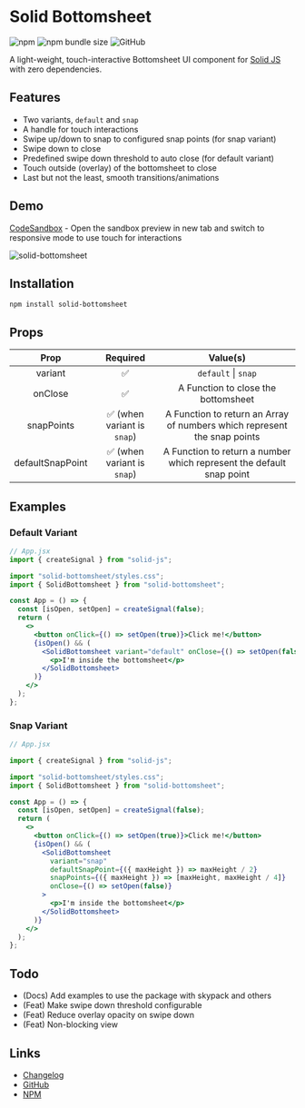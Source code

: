 # Solid Bottomsheet

![npm](https://img.shields.io/npm/v/solid-bottomsheet?flat) ![npm bundle size](https://img.shields.io/bundlephobia/minzip/solid-bottomsheet?flat) ![GitHub](https://img.shields.io/github/license/karthikeyanranasthala/solid-bottomsheet?flat)

A light-weight, touch-interactive Bottomsheet UI component for [Solid JS](https://www.solidjs.com/) with zero dependencies.

## Features

- Two variants, `default` and `snap`
- A handle for touch interactions
- Swipe up/down to snap to configured snap points (for snap variant)
- Swipe down to close
- Predefined swipe down threshold to auto close (for default variant)
- Touch outside (overlay) of the bottomsheet to close
- Last but not the least, smooth transitions/animations

## Demo

[CodeSandbox](https://codesandbox.io/s/solid-bottomsheet-rhu1vt?resolutionWidth=320&resolutionHeight=675&file=/src/App.tsx) - Open the sandbox preview in new tab and switch to responsive mode to use touch for interactions

![solid-bottomsheet](https://user-images.githubusercontent.com/7726029/184683308-0e65d177-0361-4d2a-9d88-de8afaba94e1.gif)

## Installation

```
npm install solid-bottomsheet
```

## Props

|       Prop       |          Required           |                                 Value(s)                                 |
| :--------------: | :-------------------------: | :----------------------------------------------------------------------: |
|     variant      |             ✅              |                           `default` \| `snap`                            |
|     onClose      |             ✅              |                   A Function to close the bottomsheet                    |
|    snapPoints    | ✅ (when variant is `snap`) | A Function to return an Array of numbers which represent the snap points |
| defaultSnapPoint | ✅ (when variant is `snap`) |   A Function to return a number which represent the default snap point   |

## Examples

### Default Variant

```jsx
// App.jsx
import { createSignal } from "solid-js";

import "solid-bottomsheet/styles.css";
import { SolidBottomsheet } from "solid-bottomsheet";

const App = () => {
  const [isOpen, setOpen] = createSignal(false);
  return (
    <>
      <button onClick={() => setOpen(true)}>Click me!</button>
      {isOpen() && (
        <SolidBottomsheet variant="default" onClose={() => setOpen(false)}>
          <p>I'm inside the bottomsheet</p>
        </SolidBottomsheet>
      )}
    </>
  );
};
```

### Snap Variant

```jsx
// App.jsx

import { createSignal } from "solid-js";

import "solid-bottomsheet/styles.css";
import { SolidBottomsheet } from "solid-bottomsheet";

const App = () => {
  const [isOpen, setOpen] = createSignal(false);
  return (
    <>
      <button onClick={() => setOpen(true)}>Click me!</button>
      {isOpen() && (
        <SolidBottomsheet
          variant="snap"
          defaultSnapPoint={({ maxHeight }) => maxHeight / 2}
          snapPoints={({ maxHeight }) => [maxHeight, maxHeight / 4]}
          onClose={() => setOpen(false)}
        >
          <p>I'm inside the bottomsheet</p>
        </SolidBottomsheet>
      )}
    </>
  );
};
```

## Todo

- (Docs) Add examples to use the package with skypack and others
- (Feat) Make swipe down threshold configurable
- (Feat) Reduce overlay opacity on swipe down
- (Feat) Non-blocking view

## Links

- [Changelog](https://github.com/KarthikeyanRanasthala/solid-bottomsheet/blob/main/CHANGELOG.md)
- [GitHub](https://github.com/KarthikeyanRanasthala/solid-bottomsheet)
- [NPM](https://www.npmjs.com/package/solid-bottomsheet)
